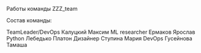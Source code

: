 Работы команды ZZZ_team

Состав команды:

TeamLeader/DevOps Калуцкий Максим
ML researcher Ермаков Ярослав
Python Лебедько Платон
Дизайнер Ступина Мария
DevOps Гусейнова Тамаша
